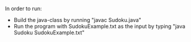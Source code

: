 In order to run:
- Build the java-class by running "javac Sudoku.java"
- Run the program with SudokuExample.txt as the input by typing "java Sudoku SudokuExample.txt"
